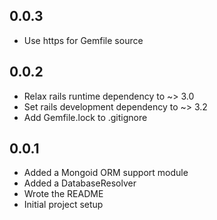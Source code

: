 ## 0.0.3

* Use https for Gemfile source

## 0.0.2

* Relax rails runtime dependency to ~> 3.0
* Set rails development dependency to ~> 3.2
* Add Gemfile.lock to .gitignore

## 0.0.1

* Added a Mongoid ORM support module
* Added a DatabaseResolver
* Wrote the README
* Initial project setup
